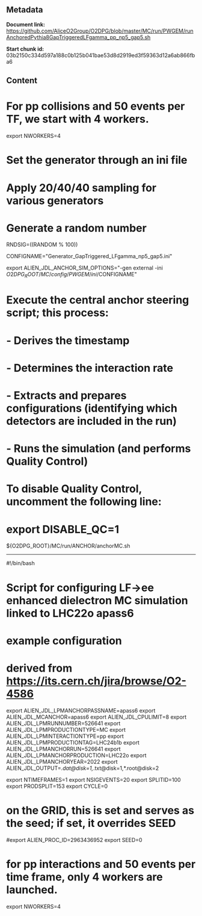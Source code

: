 ## Metadata

**Document link:** https://github.com/AliceO2Group/O2DPG/blob/master/MC/run/PWGEM/runAnchoredPythia8GapTriggeredLFgamma_pp_np5_gap5.sh

**Start chunk id:** 03b2150c334d597a188c0b125b041bae53d8d2919ed3f59363d12a6ab866fba6

## Content

# For pp collisions and 50 events per TF, we start with 4 workers.
export NWORKERS=4

# Set the generator through an ini file
# Apply 20/40/40 sampling for various generators
# Generate a random number
RNDSIG=$(($RANDOM % 100))

CONFIGNAME="Generator_GapTriggered_LFgamma_np5_gap5.ini"

export ALIEN_JDL_ANCHOR_SIM_OPTIONS="-gen external -ini $O2DPG_ROOT/MC/config/PWGEM/ini/$CONFIGNAME"

# Execute the central anchor steering script; this process:
# - Derives the timestamp
# - Determines the interaction rate
# - Extracts and prepares configurations (identifying which detectors are included in the run)
# - Runs the simulation (and performs Quality Control)
# To disable Quality Control, uncomment the following line:
# export DISABLE_QC=1
${O2DPG_ROOT}/MC/run/ANCHOR/anchorMC.sh

---

#!/bin/bash

#
# Script for configuring LF->ee enhanced dielectron MC simulation linked to LHC22o apass6
#

# example configuration
# derived from https://its.cern.ch/jira/browse/O2-4586
export ALIEN_JDL_LPMANCHORPASSNAME=apass6
export ALIEN_JDL_MCANCHOR=apass6
export ALIEN_JDL_CPULIMIT=8
export ALIEN_JDL_LPMRUNNUMBER=526641
export ALIEN_JDL_LPMPRODUCTIONTYPE=MC
export ALIEN_JDL_LPMINTERACTIONTYPE=pp
export ALIEN_JDL_LPMPRODUCTIONTAG=LHC24b1b
export ALIEN_JDL_LPMANCHORRUN=526641
export ALIEN_JDL_LPMANCHORPRODUCTION=LHC22o
export ALIEN_JDL_LPMANCHORYEAR=2022
export ALIEN_JDL_OUTPUT=*.dat@disk=1,*.txt@disk=1,*.root@disk=2

export NTIMEFRAMES=1
export NSIGEVENTS=20
export SPLITID=100
export PRODSPLIT=153
export CYCLE=0

# on the GRID, this is set and serves as the seed; if set, it overrides SEED
#export ALIEN_PROC_ID=2963436952
export SEED=0

# for pp interactions and 50 events per time frame, only 4 workers are launched.
export NWORKERS=4